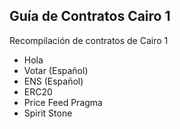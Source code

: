 ## Guía de Contratos Cairo 1

Recompilación de contratos de Cairo 1 

- Hola
- Votar (Español)
- ENS (Español)
- ERC20
- Price Feed Pragma
- Spirit Stone

